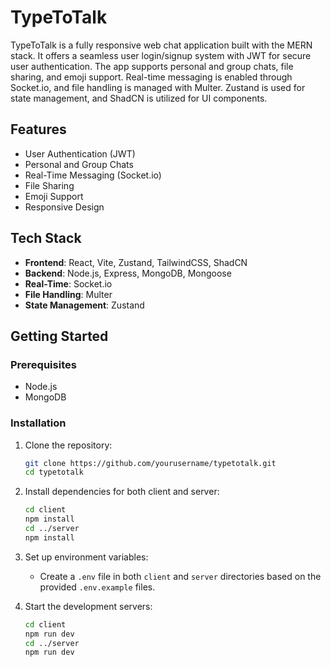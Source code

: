 # TypeToTalk

TypeToTalk is a fully responsive web chat application built with the MERN stack. It offers a seamless user login/signup system with JWT for secure user authentication. The app supports personal and group chats, file sharing, and emoji support. Real-time messaging is enabled through Socket.io, and file handling is managed with Multer. Zustand is used for state management, and ShadCN is utilized for UI components.

## Features

- User Authentication (JWT)
- Personal and Group Chats
- Real-Time Messaging (Socket.io)
- File Sharing
- Emoji Support
- Responsive Design

## Tech Stack

- **Frontend**: React, Vite, Zustand, TailwindCSS, ShadCN
- **Backend**: Node.js, Express, MongoDB, Mongoose
- **Real-Time**: Socket.io
- **File Handling**: Multer
- **State Management**: Zustand

## Getting Started

### Prerequisites

- Node.js
- MongoDB

### Installation

1. Clone the repository:
    ```sh
    git clone https://github.com/yourusername/typetotalk.git
    cd typetotalk
    ```

2. Install dependencies for both client and server:
    ```sh
    cd client
    npm install
    cd ../server
    npm install
    ```

3. Set up environment variables:
    - Create a `.env` file in both `client` and `server` directories based on the provided `.env.example` files.

4. Start the development servers:
    ```sh
    cd client
    npm run dev
    cd ../server
    npm run dev
    ```

